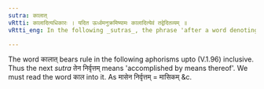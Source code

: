 ```yaml
---
sutra: कालात्
vRtti: कालादित्यधिकारः । यदित ऊर्ध्वमनुक्रमिष्यामः कालादित्येवं तद्वेदितव्यम् ॥
vRtti_eng: In the following _sutras_, the phrase 'after a word denoting time', should be supplied to complete the sense.

---
```

The word कालात् bears rule in the following aphorisms upto (V.1.96) inclusive. Thus the next _sutra_ तेन निर्वृत्तम् means 'accomplished by means thereof'. We must read the word काल into it. As मासेन निर्वृत्तम् = मासिकम् &c.